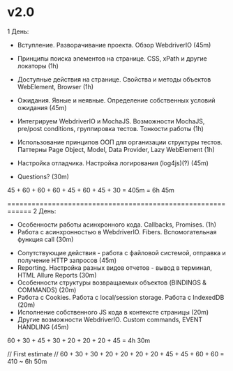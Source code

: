 v2.0
============================================================
1 День:

+ Вступление. Разворачивание проекта. Обзор WebdriverIO (45m)

+ Принципы поиска элементов на странице. CSS, xPath и другие локаторы (1h)

+ Доступные действия на странице. Свойства и методы объектов WebElement, Browser (1h)

+ Ожидания. Явные и неявные. Определение собственных условий ожидания (45m)

- Интегрируем WebdriverIO и MochaJS. Возможности MochaJS, pre/post conditions, группировка тестов. Тонкости работы (1h)

- Использование принципов ООП для организации структуры тестов. Паттерны Page Object, Model, Data Provider, Lazy WebElement (1h)

- Настройка отладчика. Настройка логирования (log4js)(?) (45m)

- Questions? (30m)

45 + 60 + 60 + 60 + 45 + 60 + 45 + 30 = 405m = 6h 45m

============================================================
2 День:

- Особенности работы асинхронного кода. Callbacks, Promises. (1h)
- Работа с асинхронностью в WebdriverIO. Fibers. Вспомогательная функция call (30m)
+ Сопутствующие действия - работа с файловой системой, отправка и получение HTTP запросов (45m)
+ Reporting. Настройка разных видов отчетов - вывод в терминал, HTML Allure Reports (30m)
+ Особенности структуры возвращаемых объектов (BINDINGS & COMMANDS) (20m)
+ Работа с Cookies. Работа с local/session storage. Работа с IndexedDB (20m)
+ Исполнение собственного JS кода в контексте страницы (20m)
+ Другие возможности WebdriverIO. Custom commands, EVENT HANDLING (45m)

60 + 30 + 45 + 30 + 20 + 20 + 20 + 45 = 4h 30m

// First estimate
// 60 + 30 + 30 + 20 + 20 + 20 + 20 + 45 + 45 + 60 + 60 = 410 ~ 6h 50m
